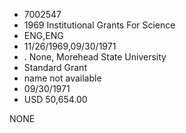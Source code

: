 * 7002547
* 1969 Institutional Grants For Science
* ENG,ENG
* 11/26/1969,09/30/1971
*  . None, Morehead State University
* Standard Grant
*   name not available
* 09/30/1971
* USD 50,654.00

NONE